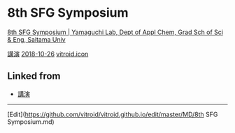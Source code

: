 # 8th SFG Symposium

[8th SFG Symposium | Yamaguchi Lab, Dept of Appl Chem, Grad Sch of Sci & Eng, Saitama Univ](http://www.apc.saitama-u.ac.jp/physchem/PhysChemLab/Sandvox/8th-sfg-symposium.html)

[講演](講演.md)  [2018-10-26](2018-10-26.md) [vitroid.icon](vitroid.icon.md)



## Linked from

* [講演](講演.md)


----
[Edit](https://github.com/vitroid/vitroid.github.io/edit/master/MD/8th SFG Symposium.md)
